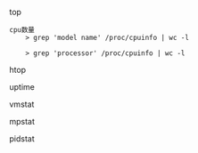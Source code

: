 
top

    cpu数量 
        > grep 'model name' /proc/cpuinfo | wc -l
        
        > grep 'processor' /proc/cpuinfo | wc -l

htop

uptime

vmstat

mpstat

pidstat

